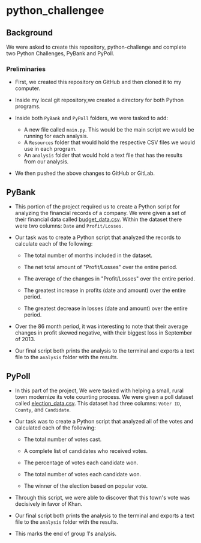 # python_challengee

## Background

We were asked to create this repository, python-challenge and complete two Python Challenges, PyBank and PyPoll. 

### Preliminaries

* First, we created this repository on GitHub and then cloned it to my computer.

* Inside my local git repository,we created a directory for both Python programs. 

* Inside both `PyBank` and `PyPoll` folders, we were tasked to add:

  * A new file called `main.py`. This would be the main script we would be running for each analysis.
  * A `Resources` folder that would hold the respective CSV files we would use in each program. 
  * An `analysis` folder that would hold a text file that has the results from our analysis.

* We then pushed the above changes to GitHub or GitLab.

## PyBank

* This portion of the project required us to create a Python script for analyzing the financial records of a company. We were given a set of their financial data called [budget_data.csv](PyBank/Resources/budget_data.csv). Within the dataset there were two columns: `Date` and `Profit/Losses`. 

* Our task was to create a Python script that analyzed the records to calculate each of the following:

  * The total number of months included in the dataset.

  * The net total amount of "Profit/Losses" over the entire period.

  * The average of the changes in "Profit/Losses" over the entire period.

  * The greatest increase in profits (date and amount) over the entire period.

  * The greatest decrease in losses (date and amount) over the entire period.

* Over the 86 month period, it was interesting to note that their average changes in profit skewed negative, with their biggest loss in September of 2013.

* Our final script both prints the analysis to the terminal and exports a text file to the `analysis` folder with the results.

## PyPoll


* In this part of the project, We were tasked with helping a small, rural town modernize its vote counting process. We were given a poll dataset called [election_data.csv](PyPoll/Resources/election_data.csv). This dataset had three columns: `Voter ID`, `County`, and `Candidate`. 

* Our task was to create a Python script that analyzed all of the votes and calculated each of the following:

  * The total number of votes cast.

  * A complete list of candidates who received votes.

  * The percentage of votes each candidate won.

  * The total number of votes each candidate won.

  * The winner of the election based on popular vote.

* Through this script, we were able to discover that this town's vote was decisively in favor of Khan.

* Our final script both prints the analysis to the terminal and exports a text file to the `analysis` folder with the results.
* This marks the end of group 1's analysis.